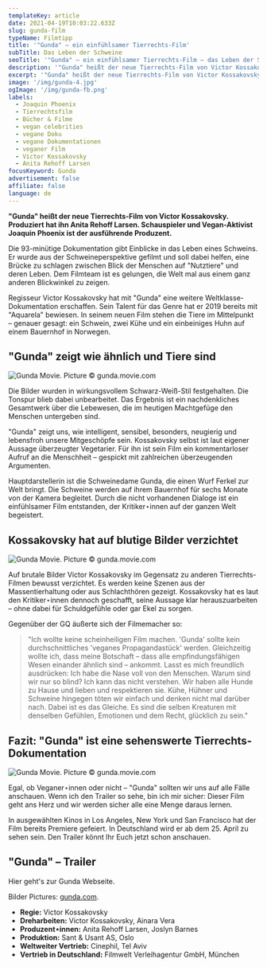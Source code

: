 ```yaml
---
templateKey: article
date: 2021-04-19T10:03:22.633Z
slug: gunda-film
typeName: Filmtipp
title: '"Gunda" – ein einfühlsamer Tierrechts-Film'
subTitle: Das Leben der Schweine
seoTitle: '"Gunda" – ein einfühlsamer Tierrechts-Film – das Leben der Schweine'
description: '"Gunda" heißt der neue Tierrechts-Film von Victor Kossakovsky. Produzentin ist Anita Rehoff Larsen. Joaquin Phoenix ausführender Produzent.'
excerpt: '"Gunda" heißt der neue Tierrechts-Film von Victor Kossakovsky. Produziert hat ihn Anita Rehoff Larsen. Schauspieler und Vegan-Aktivist Joaquin Phoenix ist der ausführende Produzent.'
image: '/img/gunda-4.jpg'
ogImage: '/img/gunda-fb.png'
labels:
  - Joaquin Phoenix
  - Tierrechtsfilm
  - Bücher & Filme
  - vegan celebrities
  - vegane Doku
  - vegane Dokumentationen
  - veganer Film
  - Victor Kossakovsky
  - Anita Rehoff Larsen
focusKeyword: Gunda
advertisement: false
affiliate: false
language: de
---
```


**"Gunda" heißt der neue Tierrechts-Film von Victor Kossakovsky. Produziert hat ihn Anita Rehoff Larsen. Schauspieler und Vegan-Aktivist Joaquin Phoenix ist der ausführende Produzent.**

Die 93-minütige Dokumentation gibt Einblicke in das Leben eines Schweins. Er wurde aus der Schweineperspektive gefilmt und soll dabei helfen, eine Brücke zu schlagen zwischen Blick der Menschen auf "Nutztiere" und deren Leben. Dem Filmteam ist es gelungen, die Welt mal aus einem ganz anderen Blickwinkel zu zeigen.

Regisseur Victor Kossakovsky hat mit "Gunda" eine weitere Weltklasse-Dokumentation erschaffen. Sein Talent für das Genre hat er 2019 bereits mit "Aquarela" bewiesen. In seinem neuen Film stehen die Tiere im Mittelpunkt – genauer gesagt: ein Schwein, zwei Kühe und ein einbeiniges Huhn auf einem Bauernhof in Norwegen.

## "Gunda" zeigt wie ähnlich und Tiere sind

![Gunda Movie. Picture © gunda.movie.com](/img/gunda-1.jpg 'Gunda Movie. Picture © gunda.movie.com')

Die Bilder wurden in wirkungsvollem Schwarz-Weiß-Stil festgehalten. Die Tonspur blieb dabei unbearbeitet. Das Ergebnis ist ein nachdenkliches Gesamtwerk über die Lebewesen, die im heutigen Machtgefüge den Menschen untergeben sind.

"Gunda" zeigt uns, wie intelligent, sensibel, besonders, neugierig und lebensfroh unsere Mitgeschöpfe sein. Kossakovsky selbst ist laut eigener Aussage überzeugter Vegetarier. Für ihn ist sein Film ein kommentarloser Aufruf an die Menschheit – gespickt mit zahlreichen überzeugenden Argumenten.

Hauptdarstellerin ist die Schweinedame Gunda, die einen Wurf Ferkel zur Welt bringt. Die Schweine werden auf ihrem Bauernhof für sechs Monate von der Kamera begleitet. Durch die nicht vorhandenen Dialoge ist ein einfühlsamer Film entstanden, der Kritiker⋆innen auf der ganzen Welt begeistert.

## Kossakovsky hat auf blutige Bilder verzichtet

![Gunda Movie. Picture © gunda.movie.com](/img/gunda-3.jpg 'Gunda Movie. Picture © gunda.movie.com')

Auf brutale Bilder Victor Kossakovsky im Gegensatz zu anderen Tierrechts-Filmen bewusst verzichtet. Es werden keine Szenen aus der Massentierhaltung oder aus Schlachthören gezeigt. Kossakovsky hat es laut den Kritiker⋆innen dennoch geschafft, seine Aussage klar herauszuarbeiten – ohne dabei für Schuldgefühle oder gar Ekel zu sorgen.

Gegenüber der GQ äußerte sich der Filmemacher so:

> "Ich wollte keine scheinheiligen Film machen. 'Gunda' sollte kein durchschnittliches 'veganes Propagandastück' werden. Gleichzeitig wollte ich, dass meine Botschaft – dass alle empfindungsfähigen Wesen einander ähnlich sind – ankommt. Lasst es mich freundlich ausdrücken: Ich habe die Nase voll von den Menschen. Warum sind wir nur so blind? Ich kann das nicht verstehen. Wir haben alle Hunde zu Hause und lieben und respektieren sie. Kühe, Hühner und Schweine hingegen töten wir einfach und denken nicht mal darüber nach. Dabei ist es das Gleiche. Es sind die selben Kreaturen mit denselben Gefühlen, Emotionen und dem Recht, glücklich zu sein."

## Fazit: "Gunda" ist eine sehenswerte Tierrechts-Dokumentation

![Gunda Movie. Picture © gunda.movie.com](/img/gunda-2.jpg 'Gunda Movie. Picture © gunda.movie.com')

Egal, ob Veganer⋆innen oder nicht – "Gunda" sollten wir uns auf alle Fälle anschauen. Wenn ich den Trailer so sehe, bin ich mir sicher: Dieser Film geht ans Herz und wir werden sicher alle eine Menge daraus lernen.

In ausgewählten Kinos in Los Angeles, New York und San Francisco hat der Film bereits Premiere gefeiert. In Deutschland wird er ab dem 25. April zu sehen sein. Den Trailer könnt Ihr Euch jetzt schon anschauen.

## "Gunda" – Trailer

<YouTube id="afZ6n7lwx48" />

Hier geht's zur Gunda Webseite.

Bilder Pictures: [gunda.com](https://www.gunda.movie/).

- **Regie:** Victor Kossakovsky
- **Dreharbeiten:** Victor Kossakovsky, Ainara Vera
- **Produzent⋆innen:** Anita Rehoff Larsen, Joslyn Barnes
- **Produktion:** Sant & Usant AS, Oslo
- **Weltweiter Vertrieb:** Cinephil, Tel Aviv
- **Vertrieb in Deutschland:** Filmwelt Verleihagentur GmbH, München
